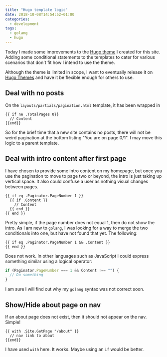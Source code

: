 ```yaml
---
title: "Hugo template logic"
date: 2018-10-08T14:54:52+01:00
categories:
  - development
tags:
  - golang
  - hugo
---
```


Today I made some improvements to the [Hugo theme](https://github.com/freemagee/comfortable-basic) I created for this site. Adding some conditional statements to the templates to cater for various scenarios that don't fit how I intend to use the theme.

Although the theme is limited in scope, I want to eventually release it on [Hugo Themes](https://themes.gohugo.io/) and have it be flexible enough for others to use.

## Deal with no posts

On the `layouts/partials/pagination.html` template, it has been wrapped in

```golang
{{ if ne .TotalPages 0}}
  // Content
{{end}}
```
<!--more-->

So for the brief time that a new site contains no posts, there will not be weird pagination at the bottom listing "You are on page 0/1". I may move this logic to a parent template.

## Deal with intro content after first page

I have chosen to provide some intro content on my homepage, but once you use the pagination to move to page two or beyond, the intro is just taking up vertical space. It also could confuse a user as nothing visual changes between pages.

```golang
{{ if eq .Paginator.PageNumber 1 }}
  {{ if .Content }}
    // Content
  {{ end }}
{{ end }}
```

Pretty simple, if the page number does not equal 1, then do not show the intro. As I am new to `golang`, I was looking for a way to merge the two conditionals into one, but have not found that yet. The following:

```golang
{{ if eq .Paginator.PageNumber 1 && .Content }}
{{ end }}
```

Does not work. In other languages such as JavaScript I could express something similar using a logical operator:

```javascript
if (Paginator.PageNumber === 1 && Content !== "") {
  // Do something
}
```

I am sure I will find out why my `golang` syntax was not correct soon.

## Show/Hide about page on nav

If an about page does not exist, then it should not appear on the nav. Simple!

```golang
{{ with .Site.GetPage "/about" }}
  // nav link to about
{{end}}
```

I have used `with` here. It works. Maybe using an `if` would be better.